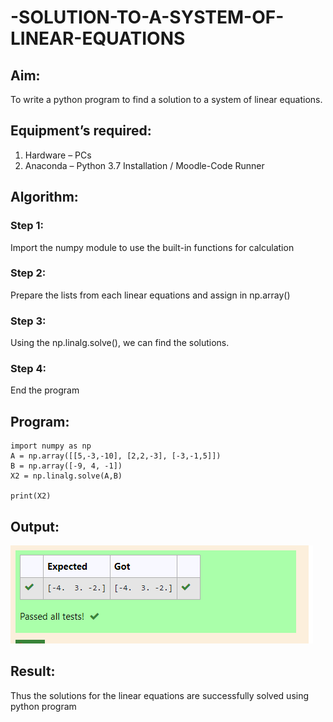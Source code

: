 # -SOLUTION-TO-A-SYSTEM-OF-LINEAR-EQUATIONS
## Aim:
To write a python program to find a solution to a system of linear equations.
## Equipment’s required:
1. 	Hardware – PCs
2. 	Anaconda – Python 3.7 Installation / Moodle-Code Runner
## Algorithm:
### Step 1: 
Import the numpy module to use the built-in functions for calculation
### Step 2: 
Prepare the lists from each linear equations and assign in np.array()
### Step 3: 
Using the np.linalg.solve(), we can find the solutions.
### Step 4: 
End the program
## Program:
```
import numpy as np
A = np.array([[5,-3,-10], [2,2,-3], [-3,-1,5]])
B = np.array([-9, 4, -1])
X2 = np.linalg.solve(A,B)

print(X2)
```
## Output:
![output](./s1.PNG)
## Result: 
Thus the solutions for the linear equations are successfully solved using python program

